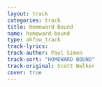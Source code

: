 ```yaml
---
layout: track
categories: track
title: Homeward Bound
name: homeward-bound
type: ahfow_track
track-lyrics: 
track-author: Paul Simon
track-sort: "HOMEWARD BOUND"
track-original: Scott Walker
cover: true
---
```

